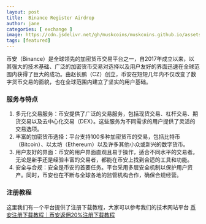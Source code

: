 ```yaml
---
layout: post
title:  Binance Register Airdrop
author: jane
categories: [ exchange ]
image: https://cdn.jsdelivr.net/gh/muskcoins/muskcoins.github.io/assets/images/bnb-register.webp
tags: [featured]
---
```

币安（Binance）是全球领先的加密货币交易平台之一，自2017年成立以来，以其强大的技术基础、广泛的加密货币交易对选择以及用户友好的界面迅速在全球范围内获得了巨大的成功。由赵长鹏（CZ）创立，币安在短短几年内不仅改变了数字货币交易的面貌，也在全球范围内建立了坚实的用户基础。

### 服务与特点

1. 多元化交易服务：币安提供了广泛的交易服务，包括现货交易、杠杆交易、期货交易以及去中心化交易（DEX）。这些服务为不同需求的用户提供了灵活的交易选项。
2. 丰富的加密货币选择：平台支持100多种加密货币的交易，包括比特币（Bitcoin）、以太坊（Ethereum）以及许多其他小众或新兴的数字货币。
3. 用户友好的界面：币安的用户界面直观且易于操作，适合不同水平的交易者。无论是新手还是经验丰富的交易者，都能在币安上找到合适的工具和功能。
4. 安全与合规：安全是币安的首要任务。平台采用多层安全机制以保护用户资产。同时，币安也在不断与全球各地的监管机构合作，确保合规经营。

### 注册教程
这里我们有一个平台提供了注册下载教程，大家可以参考我们的技术网站平台 [币安注册下载教程｜币安返佣20%注册下载教程](https://tggsearch.github.io/docs/bnb-buy-coins.html)